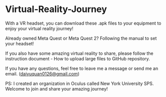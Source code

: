 # Virtual-Reality-Journey

With a VR headset, you can download these .apk files to your equipment to enjoy your virtual reality journey!

Already owned Meta Quest or Meta Quest 2? Following the manual to set your headset!

If you also have some amazing virtual reality to share, please follow the instruction document - How to upload large files to GitHub repository.

If you have any questions, feel free to leave me a message or send me an email. (daiyuquan0126@gmail.com) 

PS: I created an organization in Oculus called New York University SPS. Welcome to join and share your amazing journey!
